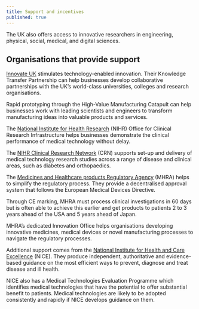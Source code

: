 ```yaml
---
title: Support and incentives
published: true
---
```

The UK also offers access to innovative researchers in engineering, physical, social, medical, and digital sciences. 

## Organisations that provide support

[Innovate UK](https://www.gov.uk/government/organisations/innovate-uk) stimulates technology-enabled innovation. Their Knowledge Transfer Partnership can help businesses develop collaborative partnerships with the UK’s world-class universities, colleges and research organisations. 

Rapid prototyping through the High-Value Manufacturing Catapult can help businesses work with leading scientists and engineers to transform manufacturing ideas into valuable products and services.

The [National Institute for Health Research](http://www.nihr.ac.uk/) (NIHR) Office for Clinical Research Infrastructure helps businesses demonstrate the clinical performance of medical technology without delay.  

The [NIHR Clinical Research Network](http://www.nihr.ac.uk/industry/about-the-nihr-clinical-research-network.htm) (CRN) supports set-up and delivery of medical technology research studies across a range of disease and clinical areas, such as diabetes and orthopaedics.

The [Medicines and Healthcare products Regulatory Agency](https://www.gov.uk/government/organisations/medicines-and-healthcare-products-regulatory-agency) (MHRA) helps to simplify the regulatory process. They provide a decentralised approval system that follows the European Medical Devices Directive. 

Through CE marking, MHRA must process clinical investigations in 60 days but is often able to achieve this earlier and get products to patients 2 to 3 years ahead of the USA and 5 years ahead of Japan. 

MHRA’s dedicated Innovation Office helps organisations developing innovative medicines, medical devices or novel manufacturing processes to navigate the regulatory processes. 

Additional support comes from the [National Institute for Health and Care Excellence](https://www.nice.org.uk/) (NICE). They produce independent, authoritative and evidence-based guidance on the most efficient ways to prevent, diagnose and treat disease and ill health. 

NICE also has a Medical Technologies Evaluation Programme which identifies medical technologies that have the potential to offer substantial benefit to patients. Medical technologies are likely to be adopted consistently and rapidly if NICE develops guidance on them.
